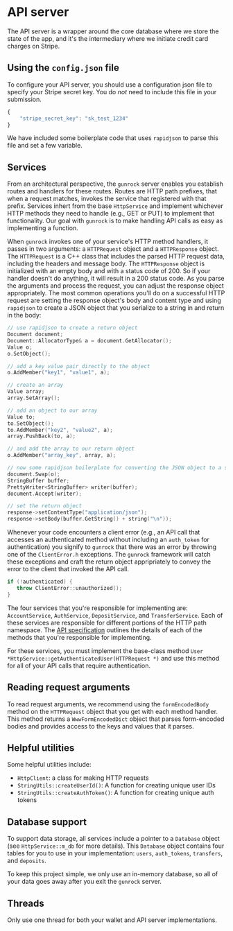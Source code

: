 # API server

The API server is a wrapper around the core database where we store
the state of the app, and it's the intermediary where we initiate
credit card charges on Stripe.

## Using the `config.json` file

To configure your API server, you should use a configuration json file
to specify your Stripe secret key. You do _not_ need to include this
file in your submission.

```javascript
{
    "stripe_secret_key": "sk_test_1234"
}
```

We have included some boilerplate code that uses `rapidjson` to parse
this file and set a few variable.

## Services

From an architectural perspective, the `gunrock` server enables you
establish routes and handlers for these routes. Routes are HTTP path
prefixes, that when a request matches, invokes the service that
registered with that prefix. Services inhert from the base
`HttpService` and implement whichever HTTP methods they need to handle
(e.g., GET or PUT) to implement that functionality. Our goal with
`gunrock` is to make handling API calls as easy as implementing a
function.

When `gunrock` invokes one of your service's HTTP method handlers, it
passes in two arguments: a `HTTPRequest` object and a `HTTPResponse`
object. The `HTTPRequest` is a C++ class that includes the parsed HTTP
request data, including the headers and message body. The
`HTTPResponse` object is initialized with an empty body and with a
status code of 200. So if your handler doesn't do anything, it will
result in a 200 status code. As you parse the arguments and process
the request, you can adjust the response object appropriately. The
most common operations you'll do on a successful HTTP request are
setting the response object's body and content type and using
`rapidjson` to create a JSON object that you serialize to a string in
and return in the body:

```c++
// use rapidjson to create a return object
Document document;
Document::AllocatorType& a = document.GetAllocator();
Value o;
o.SetObject();

// add a key value pair directly to the object
o.AddMember("key1", "value1", a);

// create an array
Value array;
array.SetArray();

// add an object to our array
Value to;
to.SetObject();
to.AddMember("key2", "value2", a);
array.PushBack(to, a);

// and add the array to our return object
o.AddMember("array_key", array, a);

// now some rapidjson boilerplate for converting the JSON object to a string
document.Swap(o);
StringBuffer buffer;
PrettyWriter<StringBuffer> writer(buffer);
document.Accept(writer);

// set the return object
response->setContentType("application/json");
response->setBody(buffer.GetString() + string("\n"));
```

Whenever your code encounters a client error (e.g., an API call that
accesses an authenticated method without including an `auth_token` for
authentication) you signify to `gunrock` that there was an error by
throwing one of the `ClientError.h` exceptions. The `gunrock`
framework will catch these exceptions and craft the return object
appripriately to convey the error to the client that invoked the API
call.

```c++
if (!authenticated) {
   throw ClientError::unauthorized();
}
```

The four services that you're responsible for implementing are:
`AccountService`, `AuthService`, `DepositService`, and
`TransferService`. Each of these services are responsible for
different portions of the HTTP path namespace. The [API
specification](api.md) outlines the details of each of the methods
that you're responsible for implementing.

For these services, you must implement the base-class method `User *HttpService::getAuthenticatedUser(HTTPRequest *)`
and use this method for all of your API calls that require authentication.

## Reading request arguments

To read request arguments, we recommend using the `formEncodedBody`
method on the `HTTPRequest` object that you get with each method
handler. This method returns a `WwwFormEncodedDict` object that
parses form-encoded bodies and provides access to the keys and
values that it parses.

## Helpful utilities

Some helpful utilities include:
- `HttpClient`: a class for making HTTP requests
- `StringUtils::createUserId()`: A function for creating unique user IDs
- `StringUtils::createAuthToken()`: A function for creating unique auth tokens

## Database support

To support data storage, all services include a pointer to a
`Database` object (see `HttpService::m_db` for more details). This
`Database` object contains four tables for you to use in your
implementation: `users`, `auth_tokens`, `transfers`, and `deposits`.

To keep this project simple, we only use an in-memory database, so all
of your data goes away after you exit the `gunrock` server.

## Threads

Only use one thread for both your wallet and API server
implementations.
